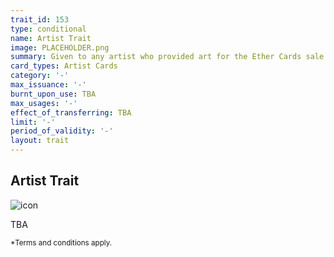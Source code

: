 ```yaml
---
trait_id: 153
type: conditional
name: Artist Trait
image: PLACEHOLDER.png
summary: Given to any artist who provided art for the Ether Cards sale
card_types: Artist Cards
category: '-'
max_issuance: '-'
burnt_upon_use: TBA
max_usages: '-'
effect_of_transferring: TBA
limit: '-'
period_of_validity: '-'
layout: trait
---
```


## Artist Trait

![icon](/assets/images/trait-icons/{{page.image}})

TBA

<small>*Terms and conditions apply.</small>

